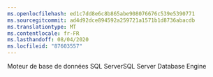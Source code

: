 ```yaml
---
ms.openlocfilehash: ed1c7dd8e6c8b865abe908076676c539e5390771
ms.sourcegitcommit: ad4d92dce894592a259721a1571b1d8736abacdb
ms.translationtype: MT
ms.contentlocale: fr-FR
ms.lasthandoff: 08/04/2020
ms.locfileid: "87603557"
---
```

 <span data-ttu-id="933c2-101">Moteur de base de données SQL Server</span><span class="sxs-lookup"><span data-stu-id="933c2-101">SQL Server Database Engine</span></span> 